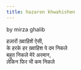 ```yaml
---
title: hazaron khwahishen
---
```

by mirza ghalib  

हज़ारों ख़्वाहिशें ऐसी,  
के हरके हर ख़्वाहिश पे दम निकले      
बहुत निकले मेरे अरमान,  
लेकिन फिर भी कम निकले  


